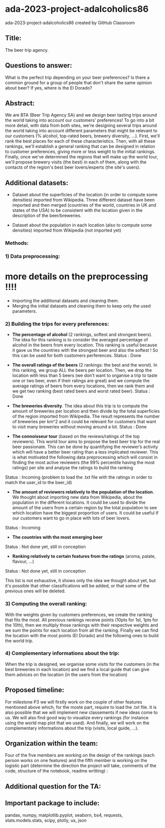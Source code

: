 # ada-2023-project-adalcoholics86
ada-2023-project-adalcoholics86 created by GitHub Classroom

## Title:

The beer trip agency. 

## Questions to answer:

What is the perfect trip depending on your beer preferences? Is there a common ground for a group of people that don't share the same opinion about beer? If yes, where is the El Dorado?

## Abstract:

We are BTA (Beer Trip Agency SA) and we design beer tasting trips around the world taking into account our customers' preferences!
To go into a bit more detail, with data from both sites, we're designing several trips around the world taking into account different parameters that might be relevant to our customers (% alcohol, top-rated beers, brewery diversity, ...). First, we'll rank the best places for each of these characteristics. Then, with all these rankings, we'll establish a general ranking that can be designed in relation to customer preferences, giving more or less weight to the initial rankings. Finally, once we've determined the regions that will make up the world tour, we'll propose brewery visits (the best) in each of them, along with the contacts of the region's best beer lovers/experts (the site's users).

## Additional datasets:

- Dataset about the superficies of the location (in order to compute some densities) imported from Wikipedia. Three different dataset have been imported and then merged (countries of the world, countries in UK and states of the USA) to be consistent with the location given in the description of the beer/breweries. 

- Dataset about the population in each location (also to compute some densities) imported from Wikipedia (not imported yet)

### Methods: 

### 1) Data preprocessing:

# more details on the preprocessing !!!!
- Importing the additional datasets and cleaning them.
- Merging the initial datasets and cleaning them to keep only the used parameters. 
 
### 2) Building the trips for every preferences: 

- **The percentage of alcohol** (2 rankings, softest and strongest beers). The idea for this ranking is to consider the averaged percentage of alcohol in the beers from every location. This ranking is useful because it gave us the countries with the strongest beer and also the softest ! So this can be used for both customers perferences. 
Status : Done

- **The overall ratings of the beers** (2 rankings: the best and the worst). In this ranking, we group ALL the beers per location. Then, we drop the location with less than 5 beers (we don't want to organise a trip to taste one or two beer, even if their ratings are great) and we compute the average ratings of beers from every locations, then we rank them and we get two ranking (best rated beers and worst rated beer).
Status : Done

- **The breweries diversity**. The idea about this trip is to compute the amount of breweries per location and then divide by the total superficies of the region imported from Wikipedia. The result represents the number of breweries per km^2 and it could be relevant for customers that want to visit many breweries without moving around a lot. 
Status : Done

- **The connoisseur tour** (based on the reviews/ratings of the top reviewers). This world tour aims to propose the best beer trip for the real beer passionate. This can be done by quantifying the reviewer’s activity which will have a better beer rating than a less implicated reviewer. This is what motivated the following data preprocessing which will consist in finding the most active reviewers (the 99% percentile having the most ratings) per site and analyse the ratings to build the ranking

Status : Incoming (problem to load the .txt file with the ratings in order to match the user_id to the beer_id)

- **The amount of reviewers relatively to the population of the location**. We thought about importing new data from Wikipedia, about the population in the different locations. It could be used to divide the amount of the users from a certain region by the total population to see which location have the biggest proportion of users. It could be useful if our customers want to go in place with lots of beer lovers. 

Status : Incoming

- **The countries with the most emerging beer**

Status : Not done yet, still in conception

- **Ranking relatively to certain features from the ratings** (aroma, palate, flavour, ...) 

Status : Not done yet, still in conception


This list is not exhaustive, it shows only the idea we thought about yet, but it's possible that other classifications will be added, or that some of the previous ones will be deleted.

### 3) Computing the overall ranking: 

With the weights given by customers preferences, we create the ranking that fits the most. 
All previous rankings receive points (10pts for 1st, 1pts for the 10th), then we multiply those rankings with their respective weights and we sum the points for each location from all the ranking. Finally we can find the location with the most points (El Dorado) and the following ones to build the world trip. 

### 4) Complementary informations about the trip:

When the trip is designed, we organise some visits for the customers (in the best breweries in each location) and we find a local guide that can give them advices on the location (in the users from the location)

## Proposed timeline: 

For milestone P3 we will firstly work on the couple of other features mentioned above which, for the moste part, require to load the .txt file. It is also possible that we will implement new classements if new ideas come to us. We will also find good way to visualize every rankings (for instance using the world map plot that we used). And finally, we will work on the complementary informations about the trip (visits, local guide, ...).

## Organization within the team: 

Four of the five members are working on the design of the rankings (each person works on one features) and the fifth member is working on the logistic part (determine the direction the project will take, comments of the code, structure of the notebook, readme writting) :

## Additional question for the TA: 


## Important package to include:

pandas, numpy, matplotlib.pyplot, seaborn, bs4, requests, stats.models.stats, scipy, plotly, us, json
